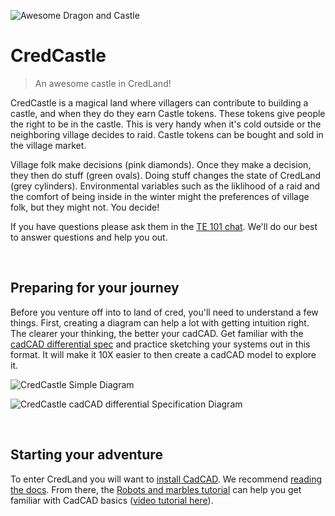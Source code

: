 ![Awesome Dragon and Castle](https://i.imgur.com/L2ozWcF.jpg)

# CredCastle

> An awesome castle in CredLand!

CredCastle is a magical land where villagers can contribute to building a castle, and when they do they earn Castle tokens. These tokens give people the right to be in the castle. This is very handy when it's cold outside or the neighboring village decides to raid. Castle tokens can be bought and sold in the village market.

Village folk make decisions (pink diamonds). Once they make a decision, they then do stuff (green ovals). Doing stuff changes the state of CredLand (grey cylinders). Environmental variables such as the liklihood of a raid and the comfort of being inside in the winter might the preferences of village folk, but they might not. You decide!

If you have questions please ask them in the [TE 101 chat](https://t.me/te101stuff). We'll do our best to answer questions and help you out.

<br>

## Preparing for your journey

Before you venture off into to land of cred, you'll need to understand a few things. First, creating a diagram can help a lot with getting intuition right. The clearer your thinking, the better your cadCAD. Get familiar with the [cadCAD differential spec](https://community.cadcad.org/t/differential-specification-syntax-key/31) and practice sketching your systems out in this format. It will make it 10X easier to then create a cadCAD model to explore it.

![CredCastle Simple Diagram](https://i.imgur.com/EGdpUsq.png)

![CredCastle cadCAD differential Specification Diagram](https://i.imgur.com/LfEpreH.png)

<br>

## Starting your adventure

To enter CredLand you will want to [install CadCAD](https://github.com/BlockScience/cadCAD). We recommend [reading the docs](https://github.com/cadCAD-org/cadCAD/tree/master/documentation). From there, the [Robots and marbles tutorial](https://github.com/BlockScience/cadCAD/blob/master/tutorials/robot-marbles-part-1/robot-marbles-part-1.ipynb) can help you get familiar with CadCAD basics ([video tutorial here](https://www.youtube.com/watch?v=uJEiYHRWA9g&feature=youtu.be)).
